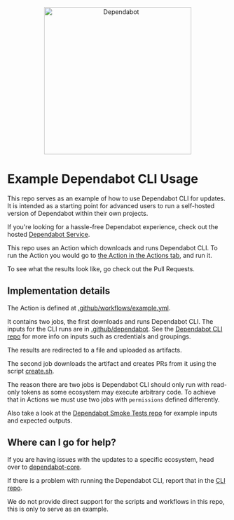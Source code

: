 <div align="center">
    <picture>
        <source media="(prefers-color-scheme: light)" srcset="https://user-images.githubusercontent.com/7659/174594540-5e29e523-396a-465b-9a6e-6cab5b15a568.svg">
        <source media="(prefers-color-scheme: dark)" srcset="https://user-images.githubusercontent.com/7659/174594559-0b3ddaa7-e75b-4f10-9dee-b51431a9fd4c.svg">
        <img src="https://user-images.githubusercontent.com/7659/174594540-5e29e523-396a-465b-9a6e-6cab5b15a568.svg" alt="Dependabot" width="336">
    </picture>
</div>

# Example Dependabot CLI Usage

This repo serves as an example of how to use Dependabot CLI for updates. It is intended as a starting point for advanced users to run a self-hosted version of Dependabot within their own projects.

If you're looking for a hassle-free Dependabot experience, check out the hosted [Dependabot Service](https://docs.github.com/en/github/administering-a-repository/about-dependabot-version-updates).

This repo uses an Action which downloads and runs Dependabot CLI. To run the Action you would go to [the Action in the Actions tab](https://github.com/dependabot/example-cli-usage/actions/workflows/example.yml), and run it.

To see what the results look like, go check out the Pull Requests.

## Implementation details

The Action is defined at [.github/workflows/example.yml](.github/workflows/example.yml).

It contains two jobs, the first downloads and runs Dependabot CLI. The inputs for the CLI runs are in [.github/dependabot](.github/dependabot). See the [Dependabot CLI repo](https://github.com/dependabot/cli) for more info on inputs such as credentials and groupings. 

The results are redirected to a file and uploaded as artifacts.

The second job downloads the artifact and creates PRs from it using the script [create.sh](create.sh).

The reason there are two jobs is Dependabot CLI should only run with read-only tokens as some ecosystem may execute arbitrary code. To achieve that in Actions we must use two jobs with `permissions` defined differently.

Also take a look at the [Dependabot Smoke Tests repo](https://github.com/dependabot/smoke-tests/tree/main/tests) for example inputs and expected outputs.

## Where can I go for help?

If you are having issues with the updates to a specific ecosystem, head over to [dependabot-core](https://github.com/dependabot/dependabot-core).

If there is a problem with running the Dependabot CLI, report that in the [CLI repo](https://github.com/dependabot/cli).

We do not provide direct support for the scripts and workflows in this repo, this is only to serve as an example.

